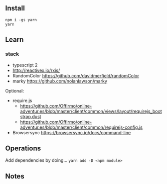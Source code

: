 
## Install
```
npm i -gs yarn
yarn
```

## Learn

### stack
* typescript 2
* http://reactivex.io/rxjs/
* RandomColor https://github.com/davidmerfield/randomColor
* marky https://github.com/nolanlawson/marky

Optional:
* require.js
  * https://github.com/Offirmo/online-adventur.es/blob/master/client/common/views/layout/requirejs_bootstrap.dust
  * https://github.com/Offirmo/online-adventur.es/blob/master/client/common/requirejs-config.js
* Browsersync https://browsersync.io/docs/command-line

## Operations
Add dependencies by doing... `yarn add -D <npm module>`

## Notes
